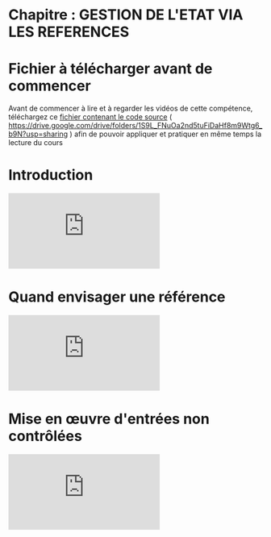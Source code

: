 # Chapitre : GESTION DE L'ETAT VIA LES REFERENCES


# Fichier à télécharger avant de commencer

Avant de commencer à lire et à regarder les vidéos de cette compétence, téléchargez ce [fichier contenant le code source](https://drive.google.com/drive/folders/1S9L_FNuOa2nd5tuFiDaHf8m9Wtg6_b9N?usp=sharing) ( https://drive.google.com/drive/folders/1S9L_FNuOa2nd5tuFiDaHf8m9Wtg6_b9N?usp=sharing ) afin de pouvoir appliquer et pratiquer en même temps la lecture du cours

# Introduction

<iframe allowfullscreen="true" frameborder="0" src="https://www.youtube.com/embed/KnvyQ_uewJI"></iframe>

# Quand envisager une référence

<iframe allowfullscreen="true" frameborder="0" src="https://www.youtube.com/embed/3N8U1ChHXc0"></iframe>

# Mise en œuvre d'entrées non contrôlées

<iframe allowfullscreen="true" frameborder="0" src="https://www.youtube.com/embed/v2A6pEYcnQE"></iframe>
